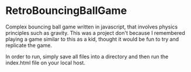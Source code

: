 # RetroBouncingBallGame
Complex bouncing ball game written in javascript, that involves physics principles such as gravity. This was a project don't because I remembered playing a game similar to this as a kid, thought it would be fun to try and replicate the game.

In order to run, simply save all files into a directory and then run the index.html file on your local host.
